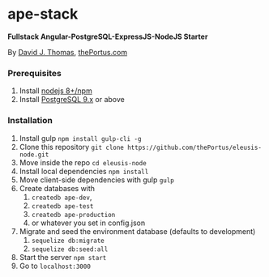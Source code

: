 # ape-stack

**Fullstack Angular-PostgreSQL-ExpressJS-NodeJS Starter**

By [David J. Thomas](mailto:dave.a.base@gmail.com), [thePortus.com](http://thePortus.com)

### Prerequisites
1. Install [nodejs 8+/npm](https://nodejs.org/en/)
2. Install [PostgreSQL 9.x](https://www.postgresql.org/) or above

### Installation
1. Install gulp `npm install gulp-cli -g`
2. Clone this repository `git clone https://github.com/thePortus/eleusis-node.git`
3. Move inside the repo `cd eleusis-node`
4. Install local dependencies `npm install`
5. Move client-side dependencies with gulp `gulp`
6. Create databases with
    1. `createdb ape-dev`,
    2. `createdb ape-test`
    3. `createdb ape-production`
    4. or whatever you set in config.json
7. Migrate and seed the environment database (defaults to development)
    1. `sequelize db:migrate`
    2. `sequelize db:seed:all`
8. Start the server `npm start`
9. Go to `localhost:3000`
